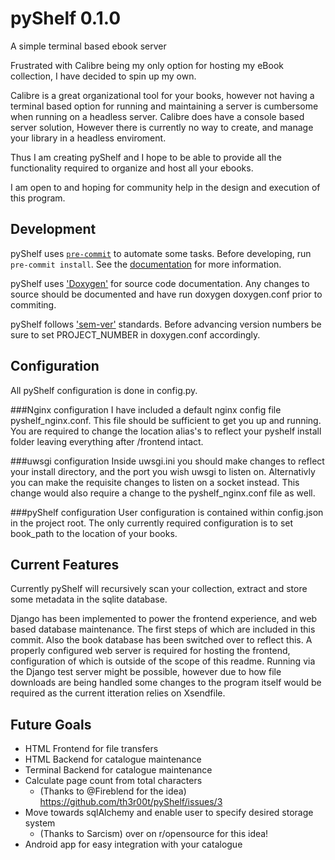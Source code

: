 # pyShelf 0.1.0
A simple terminal based ebook server

Frustrated with Calibre being my only option for hosting my eBook collection, I have decided to spin up my own.

Calibre is a great organizational tool for your books, however not having a terminal based option for running and maintaining
a server is cumbersome when running on a headless server.
Calibre does have a console based server solution, However there is currently no way to create, and manage your library in a headless enviroment.

Thus I am creating pyShelf and I hope to be able to provide all the functionality required to organize and host all your ebooks.

I am open to and hoping for community help in the design and execution of this program.

## Development

pyShelf uses [`pre-commit`](https://pre-commit.com/) to automate some tasks.
Before developing, run `pre-commit install`.
See the [documentation](https://pre-commit.com/) for more information.

pyShelf uses ['Doxygen'](http://www.doxygen.nl/) for source code documentation.
Any changes to source should be documented and have run doxygen doxygen.conf prior to commiting.

pyShelf follows ['sem-ver'](https://semver.org) standards. Before advancing version numbers be sure to set PROJECT_NUMBER in doxygen.conf accordingly.

## Configuration
All pyShelf configuration is done in config.py.

###Nginx configuration
I have included a default nginx config file pyshelf_nginx.conf. This file should be sufficient to get you up and running. You are required to change the location alias's to reflect your pyshelf install folder leaving everything after /frontend intact.

###uwsgi configuration
Inside uwsgi.ini you should make changes to reflect your install directory, and the port you wish uwsgi to listen on. Alternativly you can make the requisite changes to listen on a socket instead. This change would also require a change to the pyshelf_nginx.conf file as well.

###pyShelf configuration
User configuration is contained within config.json in the project root. The only currently required configuration is to set book_path to the location of your books.

## Current Features
Currently pyShelf will recursively scan your collection, extract and store some metadata in the sqlite database.

Django has been implemented to power the frontend experience, and web based database maintenance. The first steps of which are included in this commit. Also the book database has been switched over to reflect this. A properly configured web server is required for hosting the frontend, configuration of which is outside of the scope of this readme. Running via the Django test server might be possible, however due to how file downloads are being handled some changes to the program itself would be required as the current itteration relies on Xsendfile.

## Future Goals
* HTML Frontend for file transfers
* HTML Backend for catalogue maintenance
* Terminal Backend for catalogue maintenance
* Calculate page count from total characters
  * (Thanks to @Fireblend for the idea) https://github.com/th3r00t/pyShelf/issues/3
* Move towards sqlAlchemy and enable user to specify desired storage system
  * (Thanks to Sarcism) over on r/opensource for this idea!
* Android app for easy integration with your catalogue
